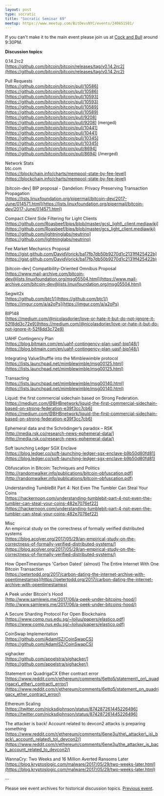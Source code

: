 ```yaml
---
layout: post
type: socratic
title: "Socratic Seminar 69"
meetup: https://www.meetup.com/BitDevsNYC/events/240651501/
---
```


If you can't make it to the main event please join us at [Cock and Bull](http://www.cockandbullnyc.com/) around 9:30PM.

**Discussion topics**:

0.14.2rc2  
[](https://github.com/bitcoin/bitcoin/releases/tag/v0.14.2rc2)[https://github.com/bitcoin/bitcoin/releases/tag/v0.14.2rc2](https://github.com/bitcoin/bitcoin/releases/tag/v0.14.2rc2)

Pull Requests  
[](https://github.com/bitcoin/bitcoin/pull/10586)[https://github.com/bitcoin/bitcoin/pull/10586](https://github.com/bitcoin/bitcoin/pull/10586)  
[](https://github.com/bitcoin/bitcoin/pull/10593)[https://github.com/bitcoin/bitcoin/pull/10593](https://github.com/bitcoin/bitcoin/pull/10593)  
[](https://github.com/bitcoin/bitcoin/pull/10589)[https://github.com/bitcoin/bitcoin/pull/10589](https://github.com/bitcoin/bitcoin/pull/10589)  
[](https://github.com/bitcoin/bitcoin/pull/9208)[https://github.com/bitcoin/bitcoin/pull/9208](https://github.com/bitcoin/bitcoin/pull/9208) (merged)  
[](https://github.com/bitcoin/bitcoin/pull/10441)[https://github.com/bitcoin/bitcoin/pull/10441](https://github.com/bitcoin/bitcoin/pull/10441)  
[](https://github.com/bitcoin/bitcoin/pull/10345)[https://github.com/bitcoin/bitcoin/pull/10345](https://github.com/bitcoin/bitcoin/pull/10345)  
[](https://github.com/bitcoin/bitcoin/pull/8694)[https://github.com/bitcoin/bitcoin/pull/8694](https://github.com/bitcoin/bitcoin/pull/8694) (/merged)

Network Stats  
btc.com  
[](https://blockchain.info/charts/mempool-state-by-fee-level)[https://blockchain.info/charts/mempool-state-by-fee-level](https://blockchain.info/charts/mempool-state-by-fee-level)

\[bitcoin-dev\] BIP proposal - Dandelion: Privacy Preserving Transaction Propagation  
[](https://lists.linuxfoundation.org/pipermail/bitcoin-dev/2017-June/014571.html)[https://lists.linuxfoundation.org/pipermail/bitcoin-dev/2017-June/014571.html](https://lists.linuxfoundation.org/pipermail/bitcoin-dev/2017-June/014571.html)

Compact Client Side Filtering for Light Clients  
[](https://github.com/Roasbeef/bips/blob/master/gcs_light_client.mediawiki)[https://github.com/Roasbeef/bips/blob/master/gcs\_light\_client.mediawiki](https://github.com/Roasbeef/bips/blob/master/gcs_light_client.mediawiki)  
[](https://github.com/lightninglabs/neutrino)[https://github.com/lightninglabs/neutrino](https://github.com/lightninglabs/neutrino)

Fee Market Mechanics Proposal  
[](https://gist.github.com/DavidVorick/ba17fb7db50b9270d1c2131ff425422b)[https://gist.github.com/DavidVorick/ba17fb7db50b9270d1c2131ff425422b](https://gist.github.com/DavidVorick/ba17fb7db50b9270d1c2131ff425422b)

\[bitcoin-dev\] Compatibility-Oriented Omnibus Proposal  
[](https://www.mail-archive.com/bitcoin-dev@lists.linuxfoundation.org/msg05504.html)[https://www.mail-archive.com/bitcoin-dev@lists.linuxfoundation.org/msg05504.html](https://www.mail-archive.com/bitcoin-dev@lists.linuxfoundation.org/msg05504.html)

Segwit2x  
[](https://github.com/btc1/)[https://github.com/btc1/](https://github.com/btc1/)  
[](https://imgur.com/a/a2oPs)[https://imgur.com/a/a2oPs](https://imgur.com/a/a2oPs)

BIP148  
[](https://medium.com/@nicolasdorier/love-or-hate-it-but-do-not-ignore-it-52f8dd3c72e9)[https://medium.com/@nicolasdorier/love-or-hate-it-but-do-not-ignore-it-52f8dd3c72e9](https://medium.com/@nicolasdorier/love-or-hate-it-but-do-not-ignore-it-52f8dd3c72e9)

UAHF Contingency Plan  
[](https://blog.bitmain.com/en/uahf-contingency-plan-uasf-bip148/)[https://blog.bitmain.com/en/uahf-contingency-plan-uasf-bip148/](https://blog.bitmain.com/en/uahf-contingency-plan-uasf-bip148/)

Integrating ValueShuffle into the Mimblewimble protocol  
[](https://lists.launchpad.net/mimblewimble/msg00125.html)[https://lists.launchpad.net/mimblewimble/msg00125.html](https://lists.launchpad.net/mimblewimble/msg00125.html)

Transacting  
[](https://lists.launchpad.net/mimblewimble/msg00140.html)[https://lists.launchpad.net/mimblewimble/msg00140.html](https://lists.launchpad.net/mimblewimble/msg00140.html)

Liquid: the first commercial sidechain based on Strong Federation.  
[](https://medium.com/@BHBnetwork/liquid-the-first-commercial-sidechain-based-on-strong-federation-e39f3cc7cb6)[https://medium.com/@BHBnetwork/liquid-the-first-commercial-sidechain-based-on-strong-federation-e39f3cc7cb6](https://medium.com/@BHBnetwork/liquid-the-first-commercial-sidechain-based-on-strong-federation-e39f3cc7cb6)

Ephemeral data and the Schrödinger’s paradox – RSK  
[](http://media.rsk.co/research-news-ephemeral-data/)[http://media.rsk.co/research-news-ephemeral-data/](http://media.rsk.co/research-news-ephemeral-data/)

Soft launching Ledger SGX Enclave  
[](https://blog.ledger.co/soft-launching-ledger-sgx-enclave-b9b50d80fd81)[https://blog.ledger.co/soft-launching-ledger-sgx-enclave-b9b50d80fd81](https://blog.ledger.co/soft-launching-ledger-sgx-enclave-b9b50d80fd81)

Obfuscation in Bitcoin: Techniques and Politics  
[](http://randomwalker.info/publications/bitcoin-obfuscation.pdf)[http://randomwalker.info/publications/bitcoin-obfuscation.pdf](http://randomwalker.info/publications/bitcoin-obfuscation.pdf)

Understanding TumbleBit Part 4: Not Even The Tumbler Can Steal Your Coins  
[](https://hackernoon.com/understanding-tumblebit-part-4-not-even-the-tumbler-can-steal-your-coins-482e7076ef22)[https://hackernoon.com/understanding-tumblebit-part-4-not-even-the-tumbler-can-steal-your-coins-482e7076ef22](https://hackernoon.com/understanding-tumblebit-part-4-not-even-the-tumbler-can-steal-your-coins-482e7076ef22)

Misc  
An empirical study on the correctness of formally verified distributed systems  
[](https://blog.acolyer.org/2017/05/29/an-empirical-study-on-the-correctness-of-formally-verified-distributed-systems/)[https://blog.acolyer.org/2017/05/29/an-empirical-study-on-the-correctness-of-formally-verified-distributed-systems/](https://blog.acolyer.org/2017/05/29/an-empirical-study-on-the-correctness-of-formally-verified-distributed-systems/)

How OpenTimestamps 'Carbon Dated' (almost) The Entire Internet With One Bitcoin Transaction  
[](https://petertodd.org/2017/carbon-dating-the-internet-archive-with-opentimestamps)[https://petertodd.org/2017/carbon-dating-the-internet-archive-with-opentimestamps](https://petertodd.org/2017/carbon-dating-the-internet-archive-with-opentimestamps)

A Peek under Bitcoin's Hood  
[](http://www.samlewis.me/2017/06/a-peek-under-bitcoins-hood/)[http://www.samlewis.me/2017/06/a-peek-under-bitcoins-hood/](http://www.samlewis.me/2017/06/a-peek-under-bitcoins-hood/)

A Secure Sharding Protocol For Open Blockchains  
[](https://www.comp.nus.edu.sg/~loiluu/papers/elastico.pdf)[https://www.comp.nus.edu.sg/~loiluu/papers/elastico.pdf](https://www.comp.nus.edu.sg/~loiluu/papers/elastico.pdf)

CoinSwap Implementation  
[](https://github.com/AdamISZ/CoinSwapCS)[https://github.com/AdamISZ/CoinSwapCS](https://github.com/AdamISZ/CoinSwapCS)

sighacker  
[](https://github.com/apoelstra/sighacker/)[https://github.com/apoelstra/sighacker/](https://github.com/apoelstra/sighacker/)

Statement on QuadrigaCX Ether contract error  
[](https://www.reddit.com/r/ethereum/comments/6ettq5/statement_on_quadrigacx_ether_contract_error/)[https://www.reddit.com/r/ethereum/comments/6ettq5/statement\_on\_quadrigacx\_ether\_contract\_error/](https://www.reddit.com/r/ethereum/comments/6ettq5/statement_on_quadrigacx_ether_contract_error/)

Ethereum Scaling  
[](https://twitter.com/nicksdjohnson/status/874287261445226496)[https://twitter.com/nicksdjohnson/status/874287261445226496](https://twitter.com/nicksdjohnson/status/874287261445226496)

The attacker is back! Account related to devcon2 attacks is preparing something  
[](https://www.reddit.com/r/ethereum/comments/6ene3u/the_attacker_is_back_account_related_to_devcon2/)[https://www.reddit.com/r/ethereum/comments/6ene3u/the\_attacker\_is\_back\_account\_related\_to\_devcon2/](https://www.reddit.com/r/ethereum/comments/6ene3u/the_attacker_is_back_account_related_to_devcon2/)

WannaCry: Two Weeks and 16 Million Averted Ransoms Later  
[](https://blog.kryptoslogic.com/malware/2017/05/29/two-weeks-later.html)[https://blog.kryptoslogic.com/malware/2017/05/29/two-weeks-later.html](https://blog.kryptoslogic.com/malware/2017/05/29/two-weeks-later.html)

\--

Please see event archives for historical discussion topics. [Previous event](https://www.meetup.com/BitDevsNYC/events/239337795/).
